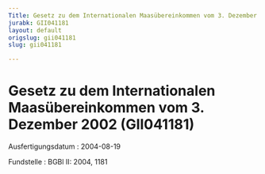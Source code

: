 ```yaml
---
Title: Gesetz zu dem Internationalen Maasübereinkommen vom 3. Dezember 2002
jurabk: GII041181
layout: default
origslug: gii041181
slug: gii041181

---
```


# Gesetz zu dem Internationalen Maasübereinkommen vom 3. Dezember 2002 (GII041181)

Ausfertigungsdatum
:   2004-08-19

Fundstelle
:   BGBl II: 2004, 1181

